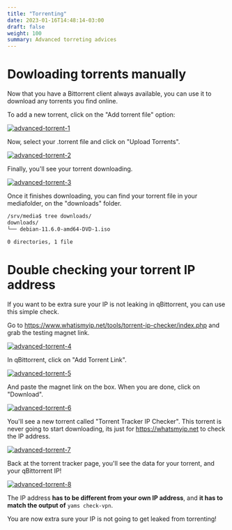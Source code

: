 ```yaml
---
title: "Torrenting"
date: 2023-01-16T14:48:14-03:00
draft: false
weight: 100
summary: Advanced torreting advices
---
```


# Dowloading torrents manually

Now that you have a Bittorrent client always available, you can use it to download any torrents you find online.

To add a new torrent, click on the "Add torrent file" option:

[![advanced-torrent-1](/pics/advanced-torrent-1.png)](/pics/advanced-torrent-1.png)

Now, select your .torrent file and click on "Upload Torrents".

[![advanced-torrent-2](/pics/advanced-torrent-2.png)](/pics/advanced-torrent-2.png)

Finally, you'll see your torrent downloading.

[![advanced-torrent-3](/pics/advanced-torrent-3.png)](/pics/advanced-torrent-3.png)

Once it finishes downloading, you can find your torrent file in your mediafolder, on the "downloads" folder.

```bash
/srv/media$ tree downloads/
downloads/
└── debian-11.6.0-amd64-DVD-1.iso

0 directories, 1 file
```

# Double checking your torrent IP address

If you want to be extra sure your IP is not leaking in qBittorrent, you can use this simple check.

Go to https://www.whatismyip.net/tools/torrent-ip-checker/index.php and grab the testing magnet link.

[![advanced-torrent-4](/pics/advanced-torrent-4.png)](/pics/advanced-torrent-4.png)

In qBittorrent, click on "Add Torrent Link".

[![advanced-torrent-5](/pics/advanced-torrent-5.png)](/pics/advanced-torrent-5.png)

And paste the magnet link on the box. When you are done, click on "Download".

[![advanced-torrent-6](/pics/advanced-torrent-6.png)](/pics/advanced-torrent-6.png)

You'll see a new torrent called "Torrent Tracker IP Checker". This torrent is never going to start downloading, its just for https://whatsmyip.net to check the IP address.

[![advanced-torrent-7](/pics/advanced-torrent-7.png)](/pics/advanced-torrent-7.png)

Back at the torrent tracker page, you'll see the data for your torrent, and your qBittorrent IP!

[![advanced-torrent-8](/pics/advanced-torrent-8.png)](/pics/advanced-torrent-8.png)

The IP address **has to be different from your own IP address**, and **it has to match the output of** `yams check-vpn`.

You are now extra sure your IP is not going to get leaked from torrenting!
